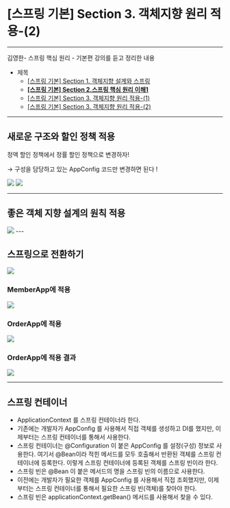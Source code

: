 # [스프링 기본] Section 3. 객체지향 원리 적용-(2)

---

김영한- 스프링 핵심 원리 - 기본편 강의를 듣고 정리한 내용

- 제목
    - [[스프링 기본] Section 1. 객체지향 설계와 스프링](https://www.notion.so/Section-1-803144bd18b048d9b38291c294d30be8?pvs=21)
    - **[[스프링 기본] Section 2.스프링 핵심 원리 이해1](https://www.notion.so/Section-2-1-c8e4a1567c6f46b39dbbc62c59b4f2fd?pvs=21)**
    - [[스프링 기본] Section 3. 객체지향 원리 적용-(1)](https://www.notion.so/Section-3-1-163408c7a48c4e09a5db38ab73d9fb60?pvs=21)
    - [[스프링 기본] Section 3. 객체지향 원리 적용-(2)](https://www.notion.so/Section-3-2-2081960991f942fdbfe31675c3be1abc?pvs=21)

---

## 새로운 구조와 할인 정책 적용

정액 할인 정책에서 정률 할인 정책으로 변경하자!

→ 구성을 담당하고 있는 AppConfig 코드만 변경하면 된다 ! 

<img src="https://github.com/GYEONGDONGBAEK/SpringStudy/assets/122242439/4b99edcb-8a46-43b6-b985-6ef532efc7e1">

<img src="https://github.com/GYEONGDONGBAEK/SpringStudy/assets/122242439/517fe3fd-6777-4fbc-a549-c69f2d2044cb">

---

## 좋은 객체 지향 설계의 원칙 적용

<img src="https://github.com/GYEONGDONGBAEK/SpringStudy/assets/122242439/a9217d6c-ca04-4d99-be29-9bdaf0735da5">
---

## 스프링으로 전환하기

<img src="https://github.com/GYEONGDONGBAEK/SpringStudy/assets/122242439/80a4ef36-d39d-4d1f-b834-d27e53c2d420">

### MemberApp에 적용

<img src="https://github.com/GYEONGDONGBAEK/SpringStudy/assets/122242439/ed0ced21-6b0f-494b-804c-a95f513fadfa">

### OrderApp에 적용

<img src="https://github.com/GYEONGDONGBAEK/SpringStudy/assets/122242439/7870e16a-72aa-435f-882e-8e247f052ca1">

### OrderApp에 적용 결과

<img src="https://github.com/GYEONGDONGBAEK/SpringStudy/assets/122242439/9d97eb51-434a-416c-ae6c-7efc0b209ba0">

---

## 스프링 컨테이너

- ApplicationContext 를 스프링 컨테이너라 한다.
- 기존에는 개발자가 AppConfig 를 사용해서 직접 객체를 생성하고 DI를 했지만, 이제부터는 스프링 컨테이너를 통해서 사용한다.
- 스프링 컨테이너는 @Configuration 이 붙은 AppConfig 를 설정(구성) 정보로 사용한다. 여기서 @Bean이라 적힌 메서드를 모두 호출해서 반환된 객체를 스프링 컨테이너에 등록한다. 이렇게 스프링 컨테이너에 등록된 객체를 스프링 빈이라 한다.
- 스프링 빈은 @Bean 이 붙은 메서드의 명을 스프링 빈의 이름으로 사용한다.
- 이전에는 개발자가 필요한 객체를 AppConfig 를 사용해서 직접 조회했지만, 이제부터는 스프링 컨테이너를 통해서 필요한 스프링 빈(객체)를 찾아야 한다.
- 스프링 빈은 applicationContext.getBean() 메서드를 사용해서 찾을 수 있다.